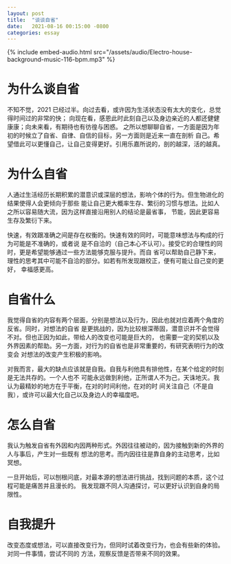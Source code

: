 ```yaml
---
layout: post
title:  "谈谈自省"
date:   2021-08-16 00:15:00 -0800
categories: essay
---
```


{% include embed-audio.html src="/assets/audio/Electro-house-background-music-116-bpm.mp3" %}

# 为什么谈自省
不知不觉，2021 已经过半。向过去看，或许因为生活状态没有太大的变化，总觉得时间过的非常的快；
向现在看，感恩此时此刻自己以及身边亲近的人都还健健康康；向未来看，有期待也有彷徨与困惑。
之所以想聊聊自省，一方面是因为年初的时候立了自省、自律、自信的目标，另一方面则是近来一直在剖析
自己。希望借此可以更懂自己，让自己变得更好。引用乐嘉所说的，剖的越深，活的越真。

# 为什么自省
人通过生活经历长期积累的潜意识或深层的想法，影响个体的行为。但生物进化的结果使得人会更倾向于那些
能让自己更大概率生存、繁衍的习惯与想法。比如人之所以容易随大流，因为这样直接沿用别人的结论是最省事，
节能，因此更容易生存及繁衍下来。

快速，有效跟准确之间是存在权衡的。快速有效的同时，可能意味想法与构成的行为可能是不准确的，或者说
是不自洽的（自己本心不认可）。接受它的合理性的同时，更是希望能够通过一些方法能够克服与提升。而自
省可以帮助自己静下来，理性的思考其中可能不自洽的部分。如若有所发现跟校正，便有可能让自己变的更好，
幸福感更高。

# 自省什么
我觉得自省的内容有两个层面，分别是想法以及行为，因此也就对应着两个角度的反省。同时，对想法的自省
是更挑战的，因为比较根深蒂固，潜意识并不会觉得不对。但也正因为如此，带给人的改变也可能是巨大的，
也需要一定的契机以及外界因素的帮助。另一方面，对行为的自省也是非常重要的，有研究表明行为的改变会
对想法的改变产生积极的影响。

对我而言，最大的缺点应该就是自我。自我与利他具有排他性，在某个给定的时刻是无法共存的。一个人也不
可能永远做到利他，正所谓人不为己，天诛地灭。我认为最精妙的地方在于平衡，在对的时间利他，在对的时
间关注自己（不是自我），或许可以最大化自己以及身边人的幸福度吧。

# 怎么自省
我认为触发自省有外因和内因两种形式。外因往往被动的，因为接触到新的外界的人与事后，产生对一些既有
想法的思考。而内因往往是靠自身的主动思考，比如冥想。

一旦开始后，可以刨根问底，对最本源的想法进行挑战，找到问题的本质，这个过程可能是痛苦并且漫长的。
我发现跟不同人沟通探讨，可以更好认识到自身的局限性。

# 自我提升
改变态度或想法，可以直接改变行为，但同时试着改变行为，也会有些新的体验。对同一件事情，尝试不同的
方法，观察反馈是否带来不同的效果。
